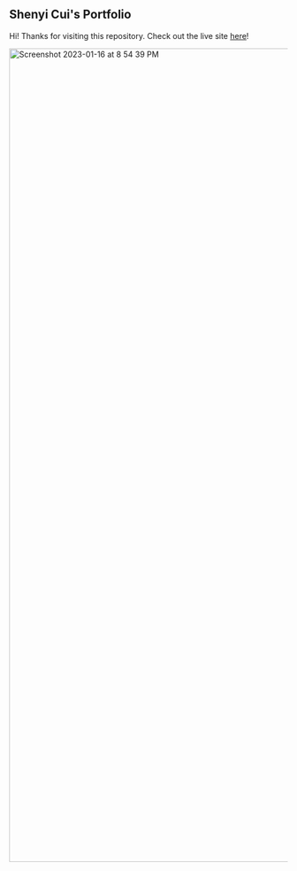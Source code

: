 ## Shenyi Cui's Portfolio
Hi! Thanks for visiting this repository. Check out the live site [here](https://shenyicui.dev)!

<img width="1469" alt="Screenshot 2023-01-16 at 8 54 39 PM" src="https://user-images.githubusercontent.com/29945147/212683211-083f170d-6f48-42da-93a1-60fc2a22392b.png">
